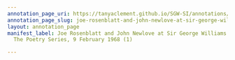 ```yaml
---
annotation_page_uri: https://tanyaclement.github.io/SGW-SI/annotations/joe-rosenblatt-and-john-newlove-at-sir-george-williams-university-the-poetry-series-9-february-1968-1--canvas-1-unknown.json
annotation_page_slug: joe-rosenblatt-and-john-newlove-at-sir-george-williams-university-the-poetry-series-9-february-1968-1--canvas-1-unknown
layout: annotation_page
manifest_label: Joe Rosenblatt and John Newlove at Sir George Williams University,
  The Poetry Series, 9 February 1968 (1)

---
```


